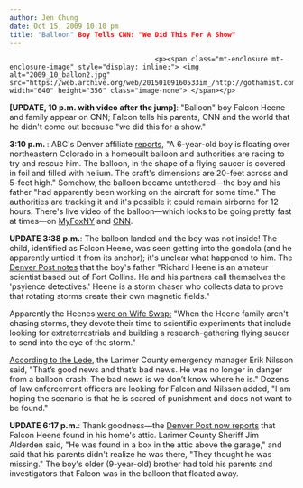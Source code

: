 ```yaml
---
author: Jen Chung
date: Oct 15, 2009 10:10 pm
title: "Balloon" Boy Tells CNN: "We Did This For A Show"
---
```


	
										<p><span class="mt-enclosure mt-enclosure-image" style="display: inline;"> <img alt="2009_10_ballon2.jpg" src="https://web.archive.org/web/20150109160533im_/http://gothamist.com/attachments/jen/2009_10_ballon2.jpg" width="640" height="356" class="image-none"> </span></p>

<p><b>[UPDATE, 10 p.m. with video after the jump]</b>: &quot;Balloon&quot; boy Falcon Heene and family appear on CNN; Falcon tells his parents, CNN and the world that he didn&apos;t come out because &quot;we did this for a show.&quot;</p>

<p><b>3:10 p.m. </b>:  ABC&apos;s Denver affiliate <a href="https://web.archive.org/web/20150109160533/http://www.thedenverchannel.com/news/21306839/detail.html">reports</a>, &quot;A 6-year-old boy is floating over northeastern Colorado in a homebuilt balloon and authorities are racing to try and rescue him. The balloon, in the shape of a flying saucer is covered in foil and filled with helium. The craft&apos;s dimensions are 20-feet across and 5-feet high.&quot; Somehow, the balloon became untethered&#x2014;the boy and his father &quot;had apparently been working on the aircraft for some time.&quot;  The authorities are tracking it and it&apos;s possible it could remain airborne for 12 hours. There&apos;s live video of the balloon&#x2014;which looks to be going pretty fast at times&#x2014;on <a href="https://web.archive.org/web/20150109160533/http://www.myfoxny.com/subindex/video/live_video">MyFoxNY</a> and <a href="https://web.archive.org/web/20150109160533/http://www.cnn.com/2009/US/10/15/colorado.boy.balloon/index.html#cnnSTCVideo">CNN</a>. </p>

<p><b>UPDATE 3:38 p.m.</b>:  The balloon landed and the boy was not inside!  The child, identified as Falcon Heene, was seen getting into the gondola (and he apparently untied it from its anchor); it&apos;s unclear what happened to him.  The <a href="https://web.archive.org/web/20150109160533/http://www.denverpost.com/ci_13568863">Denver Post notes</a> that the boy&apos;s father &quot;Richard Heene is an amateur scientist based out of Fort Collins. He and his partners call themselves the &apos;psyience detectives.&apos; Heene is a storm chaser who collects data to prove that rotating storms create their own magnetic fields.&quot;</p>

<p>Apparently the Heenes <a href="https://web.archive.org/web/20150109160533/http://abc.go.com/shows/wife-swap/episode-guide/heenesilver/161743?page=2">were on Wife Swap:</a> &quot;When the Heene family aren&apos;t chasing storms, they devote their time to scientific experiments that include looking for extraterrestrials and building a research-gathering flying saucer to send into the eye of the storm.&quot;</p>

<p><a href="https://web.archive.org/web/20150109160533/http://thelede.blogs.nytimes.com/2009/10/15/6-year-old-alone-in-hot-air-balloon-over-colorado/?hp">According to the Lede</a>,  the Larimer County emergency manager Erik Nilsson said, &quot;That&#x2019;s good news and that&#x2019;s bad news. He was no longer in danger from a balloon crash. The bad news is we don&#x2019;t know where he is.&quot;  Dozens of law enforcement officers are looking for Falcon and Nilsson added, &quot;I am hoping the scenario is that he is scared of punishment and does not want to be found.&quot;</p>

<p><b>UPDATE 6:17 p.m.</b>:  Thank goodness&#x2014;the <a href="https://web.archive.org/web/20150109160533/http://www.denverpost.com/ci_13568863">Denver Post now reports</a> that Falcon Heene found in his home&apos;s attic.  Larimer County Sheriff Jim Alderden said, &quot;He was found in a box in the attic above the garage,&quot; and said that his parents didn&apos;t realize he was there, &quot;They thought he was missing.&quot;  The boy&apos;s older (9-year-old) brother had told his parents and investigators that Falcon was in the balloon that floated away.</p>					
										
									
				